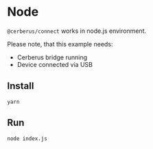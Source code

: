 # Node

`@cerberus/connect` works in node.js environment.

Please note, that this example needs:

-   Cerberus bridge running
-   Device connected via USB

## Install

`yarn`

## Run

`node index.js`
